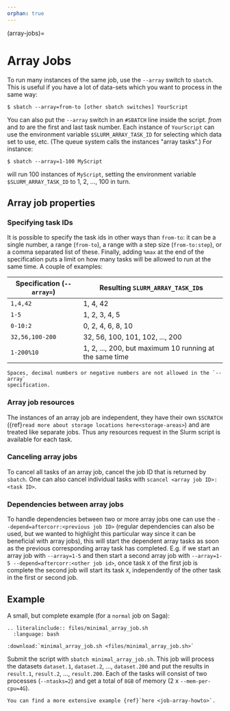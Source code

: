 ```yaml
---
orphan: true
---
```


(array-jobs)=

# Array Jobs

To run many instances of the same job, use the `--array` switch to `sbatch`.
This is useful if you have a lot of data-sets which you want to process in the
same way:

```console
$ sbatch --array=from-to [other sbatch switches] YourScript
```

You can also put the `--array` switch in an `#SBATCH` line inside the script.
_from_ and _to_ are the first and last task number. Each instance of
`YourScript` can use the environment variable `$SLURM_ARRAY_TASK_ID` for
selecting which data set to use, etc. (The queue system calls the instances
"array tasks".) For instance:

```console
$ sbatch --array=1-100 MyScript
```

will run 100 instances of `MyScript`, setting the environment variable
`$SLURM_ARRAY_TASK_ID` to 1, 2, ..., 100 in turn.

## Array job properties
### Specifying task IDs

It is possible to specify the task ids in other ways than `from-to`: it can be
a single number, a range (`from-to`), a range with a step size
(`from-to:step`), or a comma separated list of these. Finally, adding `%max` at
the end of the specification puts a limit on how many tasks will be allowed to
run at the same time. A couple of examples:

| Specification (`--array=`) | Resulting `SLURM_ARRAY_TASK_ID`s |
|----------------------------|----------------------------------|
| `1,4,42` | 1, 4, 42 |
| `1-5` | 1, 2, 3, 4, 5 |
| `0-10:2` | 0, 2, 4, 6, 8, 10 |
| `32,56,100-200` | 32, 56, 100, 101, 102, ..., 200 |
| `1-200%10` | 1, 2, ..., 200, but maximum 10 running at the same time |

```{note}
Spaces, decimal numbers or negative numbers are not allowed in the `--array`
specification.
```

### Array job resources

The instances of an array job are independent, they have their own `$SCRATCH`
({ref}`read more about storage locations here<storage-areas>`) and are treated
like separate jobs. Thus any resources request in the Slurm script is available
for each task.

### Canceling array jobs

To cancel all tasks of an array job, cancel the job ID that is returned by
`sbatch`. One can also cancel individual tasks with `scancel <array job
ID>:<task ID>`.

### Dependencies between array jobs

To handle dependencies between two or more array jobs one can use the
`--depend=aftercorr:<previous job ID>` (regular dependencies can also be used,
but we wanted to highlight this particular way since it can be beneficial with
array jobs), this will start the dependent array tasks as soon as the previous
corresponding array task has completed. E.g. if we start an array job with
`--array=1-5` and then start a second array job with `--array=1-5
--depend=aftercorr:<other job id>`, once task `X` of the first job is complete
the second job will start its task `X`, independently of the other task in the
first or second job.

## Example

A small, but complete example (for a `normal` job on Saga):

```{eval-rst}
.. literalinclude:: files/minimal_array_job.sh
  :language: bash
```

```{eval-rst}
:download:`minimal_array_job.sh <files/minimal_array_job.sh>`
```

Submit the script with `sbatch minimal_array_job.sh`. This job will process the
datasets `dataset.1`, `dataset.2`, ..., `dataset.200` and put the results in
`result.1`, `result.2`, ..., `result.200`. Each of the tasks will consist of
two processes (`--ntasks=2`) and get a total of `8GB` of memory (2 x
`--mem-per-cpu=4G`).

```{tip}
You can find a more extensive example {ref}`here <job-array-howto>`.
```

